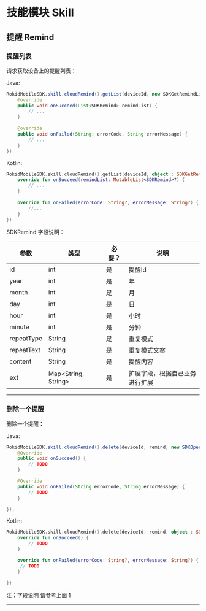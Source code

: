 # 技能模块 Skill

## 提醒 Remind

### 提醒列表

请求获取设备上的提醒列表：

Java:

```Java
RokidMobileSDK.skill.cloudRemind().getList(deviceId, new SDKGetRemindListCallback {
    @override 
    public void onSucceed(List<SDKRemind> remindList) {
        // ...
    }
    
    @override
    public void onFailed(String: errorCode, String errorMessage) {
        // ...
    }
})
```

Kotlin:

```kotlin
RokidMobileSDK.skill.cloudRemind().getList(deviceId, object : SDKGetRemindListCallback {
    override fun onSucceed(remindList: MutableList<SDKRemind>?) {
        // ...
    }
    
    override fun onFailed(errorCode: String?, errorMessage: String?) {
        //...
    }
})
```

SDKRemind 字段说明：

| 参数 | 类型 | 必要？ | 说明 |
| --- | --- | --- | --- |
| id |  int| 是 | 提醒Id |
| year | int | 是 | 年 |
| month | int | 是 |  月|
| day | int | 是 | 日 |
| hour | int | 是 | 小时 |
| minute | int | 是 | 分钟 |
| repeatType | String | 是 | 重复模式 |
| repeatText | String | 是 | 重复模式文案 |
| content | String | 是 | 提醒内容 |
| ext | Map<String, String> | 是 | 扩展字段，根据自己业务进行扩展 |

---

### 删除一个提醒

删除一个提醒：
 
Java:

```Java
RokidMobileSDK.skill.cloudRemind().delete(deviceId, remind, new SDKOperateAlarmCallback() {
    @Override
    public void onSucceed() {
        // TODO
    }

    @Override
    public void onFailed(String errorCode, String errorMessage) {
        // TODO
    }

});
```

Kotlin:

```kotlin
RokidMobileSDK.skill.cloudRemind().delete(deviceId, remind, object : SDKOperateAlarmCallback {
    override fun onSucceed() {
        // TODO
    }

    override fun onFailed(errorCode: String?, errorMessage: String?) {
     // TODO
    }

})
```
 
注：字段说明 请参考上面 1

---

